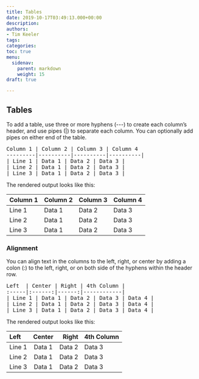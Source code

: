 ```yaml
---
title: Tables
date: 2019-10-17T03:49:13.000+00:00
description: 
authors:
- Tim Keeler
tags: 
categories: 
toc: true
menu:
  sidenav:
    parent: markdown
    weight: 15
draft: true

---
```

## Tables
To add a table, use three or more hyphens (---) to create each column’s header, and use pipes (|) to separate each column. You can optionally add pipes on either end of the table.

<pre>
Column 1 | Column 2 | Column 3 | Column 4
---------|----------|----------|----------|
| Line 1 | Data 1 | Data 2 | Data 3 |
| Line 2 | Data 1 | Data 2 | Data 3 |
| Line 3 | Data 1 | Data 2 | Data 3 |
</pre>

The rendered output looks like this:

Column 1 | Column 2 | Column 3 | Column 4
---------|----------|----------|----------|
| Line 1 | Data 1 | Data 2 | Data 3 |
| Line 2 | Data 1 | Data 2 | Data 3 |
| Line 3 | Data 1 | Data 2 | Data 3 |

### Alignment
You can align text in the columns to the left, right, or center by adding a colon (:) to the left, right, or on both side of the hyphens within the header row.

<pre>
Left  | Center | Right | 4th Column |
:-----|:------:|------:|------------|
| Line 1 | Data 1 | Data 2 | Data 3 | Data 4 |
| Line 2 | Data 1 | Data 2 | Data 3 | Data 4 |
| Line 3 | Data 1 | Data 2 | Data 3 | Data 4 |
</pre>

The rendered output looks like this:

Left  | Center | Right | 4th Column |
:-----|:------:|------:|------------|
| Line 1 | Data 1 | Data 2 | Data 3 | Data 4 |
| Line 2 | Data 1 | Data 2 | Data 3 | Data 4 |
| Line 3 | Data 1 | Data 2 | Data 3 | Data 4 |